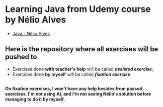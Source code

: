 # Learning Java from Udemy course by Nélio Alves
- [Java - Nélio Alves](https://www.udemy.com/course/java-curso-completo/)

## Here is the repository where all exercises will be pushed to
- Exercises done **with teacher's help** will be called ***assisted exercise***;
- Exercises done **by myself** will be called ***fixation exercise***.

##

#### On fixation exercises, I won't have any help besides from passed exercises. I'm not using AI, and I'm not seeing Nélio's solution before managing to do it by myself.
